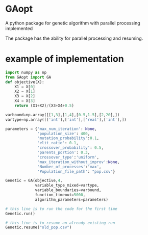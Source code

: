 # GAopt
A python package for genetic algorithm with parallel processing implemented

The package has the ability for parallel processing and resuming.


# example of implementation
```python
import numpy as np
from GAopt import GA
def objective(X):
    X1 = X[0]
    X2 = X[1]
    X3 = X[2]
    X4 = X[3]
    return (X1+X2)/(X3+X4+0.5)

varbound=np.array([[1,3],[1,4],[0.5,1.5],[2,20],])
vartype=np.array([['int'],['int'],['real'],['int'],])

parameters = {'max_num_iteration': None,
              'population_size': 400,
              'mutation_probability':0.1,
              'elit_ratio': 0.1,
              'crossover_probability': 0.5,
              'parents_portion': 0.3,
              'crossover_type':'uniform',
              'max_iteration_without_improv':None,
              'Number_of_processes':'max',
              'Population_file_path': "pop.csv"}

Genetic = GA(objective,4,
             variable_type_mixed=vartype, 
             variable_boundaries=varbound, 
             function_timeout=5000, 
             algorithm_parameters=parameters)

# this line is to run the code for the first time
Genetic.run()

# this line is to resume an already existing run
Genetic.resume("old_pop.csv")
```
